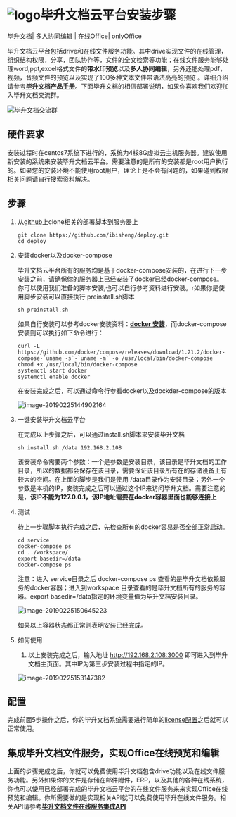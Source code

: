 

# ![logo](https://public-bisheng.oss-cn-zhangjiakou.aliyuncs.com/resource/favicon.ico)毕升文档云平台安装步骤


[毕升文档](https://ibisheng.cn)| 多人协同编辑 | 在线Office| onlyOffice

毕升文档云平台包括drive和在线文件服务功能。其中drive实现文件的在线管理，组织结构权限，分享，团队协作等，文件的全文检索等功能；在线文件服务能够处理word,ppt,excel格式文件的**带水印预览**以及**多人协同编辑**，另外还能处理pdf，视频，音频文件的预览以及实现了100多种文本文件带语法高亮的预览 。详细介绍请参考[**毕升文档产品手册**](https://ibisheng.cn)。下面毕升文档的相信部署说明，如果你喜欢我们欢迎加入毕升文档交流群。

<a target="_blank" href="//shang.qq.com/wpa/qunwpa?idkey=9139c206ed47bb0fdf7e1f5468c447f0e9193354204659b1591477c0f70472da"><img border="0" src="https://public-bisheng.oss-cn-zhangjiakou.aliyuncs.com/resource/%E6%AF%95%E5%8D%87%E6%96%87%E6%A1%A3%E4%BA%A4%E6%B5%81%E7%BE%A4%E7%BE%A4%E4%BA%8C%E7%BB%B4%E7%A0%81.png" alt="毕升文档交流群" title="毕升文档交流群"></a>

## 硬件要求

安装过程时在centos7系统下进行的，系统为4核8G虚拟云主机服务器。建议使用新安装的系统来安装毕升文档云平台。需要注意的是所有的安装都是root用户执行的。如果您的安装环境不能使用root用户，理论上是不会有问题的，如果碰到权限相关问题请自行搜索资料解决。

## 步骤

1. 从[github](https://github.com/ibisheng/deploy.git)上clone相关的部署脚本到服务器上

   ```shell
   git clone https://github.com/ibisheng/deploy.git
   cd deploy
   ```

2. 安装docker以及docker-compose

   毕升文档云平台所有的服务均是基于docker-compose安装的，在进行下一步安装之前，请确保你的服务器上已经安装了docker已经docker-compose。你可以使用我们准备的脚本安装,也可以自行参考资料进行安装。r如果你是使用脚步安装可以直接执行 preinstall.sh脚本

   ```shell
   sh preinstall.sh
   ```

   如果自行安装可以参考docker安装资料：**[docker 安装](https://docs.docker.com/install/linux/docker-ce/centos/#install-docker-ce)**，而docker-compose安装则可以执行如下命令进行：

   ```shell
   curl -L https://github.com/docker/compose/releases/download/1.21.2/docker-compose-`uname -s`-`uname -m` -o /usr/local/bin/docker-compose
   chmod +x /usr/local/bin/docker-compose
   systemctl start docker
   systemctl enable docker
   ```

   在安装完成之后，可以通过命令行参看docker以及dockder-compose的版本

   ![image-20190225144902164](https://public-bisheng.oss-cn-zhangjiakou.aliyuncs.com/resource/docker-version.png)

3. 一键安装毕升文档云平台

   在完成以上步骤之后，可以通过install.sh脚本来安装毕升文档

   ```shell
   sh install.sh /data 192.168.2.108
   ```

   该安装命令需要两个参数：一个是参数是安装目录，该目录是毕升文档的工作目录，所以的数据都会保存在该目录，需要保证该目录所有在的存储设备上有较大的空间。在上面的脚步是我们是使用 /data目录作为安装目录；另外一个参数是本机的IP，安装完成之后可以通过这个IP来访问毕升文档。需要注意的是，**该IP不能为127.0.0.1，该IP地址需要在docker容器里面也能够连接上**

4. 测试

   待上一步骤脚本执行完成之后，先检查所有的docker容易是否全部正常启动。

   ```shell
   cd service
   docker-compose ps
   cd ../workspace/
   export basedir=/data
   docker-compose ps
   ```

   注意：进入 service目录之后 docker-compose ps 查看的是毕升文档依赖服务的docker容器；进入到workspace 目录查看的是毕升文档所有的服务的容器。export basedir=/data指定的环境变量值为毕升文档安装目录。

   ![image-20190225150645223](https://public-bisheng.oss-cn-zhangjiakou.aliyuncs.com/resource/docker-status.png)

   如果以上容器状态都正常则表明安装已经完成。

5. 如何使用

   1. 以上安装完成之后，输入地址 http://192.168.2.108:3000  即可进入到毕升文档主页面。其中IP为第三步安装过程中指定的IP。 

   ![image-20190225153147382](https://public-bisheng.oss-cn-zhangjiakou.aliyuncs.com/resource/ibisheng.png)

   

## 配置

完成前面5步操作之后，你的毕升文档系统需要进行简单的[license配置](https://ibisheng.cn)之后就可以正常使用。

## 集成毕升文档文件服务，实现Office在线预览和编辑

上面的步骤完成之后，你就可以免费使用毕升文档包含drive功能以及在线文件服务功能。另外如果你的文件是存储在邮件附件，ERP，以及其他的各种在线系统，你也可以使用已经部署完成的毕升文档云平台的在线文件服务来来实现Office在线预览和编辑。你所需要做的是实现相关API就可以免费使用毕升在线文件服务。相关API请参考[**毕升文档文件在线服务集成API**](https://ibisheng.cn)
